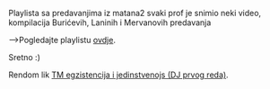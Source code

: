 Playlista sa predavanjima iz matana2
svaki prof je snimio neki video, kompilacija Burićevih, Laninih i Mervanovih predavanja

-->Pogledajte playlistu [ovdje](https://www.youtube.com/playlist?list=PLwopTRhr8RhsTko6nWswyTU-O0l0Ydcxd).

Sretno :)

Rendom lik [TM egzistencija i jedinstvenojs (DJ prvog reda)](https://youtube.com/playlist?list=PLj7p5OoL6vGz7zBJ0vm5jnG04J3VF4Rkb&si=lXYpet9TMkmePkt5).
